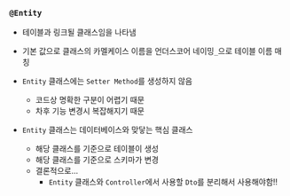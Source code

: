 ### `@Entity`

- 테이블과 링크될 클래스임을 나타냄
- 기본 값으로 클래스의 카멜케이스 이름을 언더스코어 네이밍`_`으로 테이블 이름 매칭

- `Entity` 클래스에는 `Setter Method`를 생성하지 않음
    + 코드상 명확한 구분이 어렵기 때문
    + 차후 기능 변경시 복잡해지기 때문

- `Entity` 클래스는 데이터베이스와 맞닿는 핵심 클래스
    + 해당 클래스를 기준으로 테이블이 생성
    + 해당 클래스를 기준으로 스키마가 변경
    + 결론적으로...
        * `Entity` 클래스와 `Controller`에서 사용할 `Dto`를 분리해서 사용해야함!!